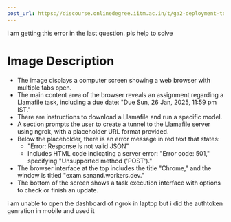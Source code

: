 ```yaml
---
post_url: https://discourse.onlinedegree.iitm.ac.in/t/ga2-deployment-tools-discussion-thread-tds-jan-2025/161120/70
---
```

i am getting this error in the last question. pls help to solve  

# Image Description

- The image displays a computer screen showing a web browser with multiple tabs open.
- The main content area of the browser reveals an assignment regarding a Llamafile task, including a due date: "Due Sun, 26 Jan, 2025, 11:59 pm IST."
- There are instructions to download a Llamafile and run a specific model.
- A section prompts the user to create a tunnel to the Llamafile server using ngrok, with a placeholder URL format provided.
- Below the placeholder, there is an error message in red text that states:
  - "Error: Response is not valid JSON"
  - Includes HTML code indicating a server error: "Error code: 501," specifying "Unsupported method ('POST')."
- The browser interface at the top includes the title "Chrome," and the window is titled "exam.sanand.workers.dev."
- The bottom of the screen shows a task execution interface with options to check or finish an update.

i am unable to open the dashboard of ngrok in laptop but i did the authtoken genration in mobile and used it